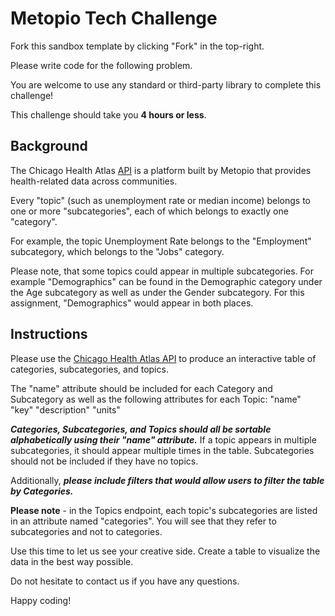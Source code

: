 # Metopio Tech Challenge

Fork this sandbox template by clicking "Fork" in the top-right.

Please write code for the following problem.

You are welcome to use any standard or third-party library to complete this challenge!

This challenge should take you **4 hours or less**.

## Background

The Chicago Health Atlas [API](https://chicagohealthatlas.org/) is a platform built by Metopio that provides health-related data across communities.

Every "topic" (such as unemployment rate or median income) belongs to one or more "subcategories", each of which belongs to exactly one "category".

For example, the topic Unemployment Rate belongs to the "Employment" subcategory, which belongs to the "Jobs" category.

Please note, that some topics could appear in multiple subcategories. For example "Demographics" can be found in the Demographic category under the Age subcategory as well as under the Gender subcategory. For this assignment, "Demographics" would appear in both places.

## Instructions

Please use the [Chicago Health Atlas API](https://chicagohealthatlas.org/api/v1/) to produce an interactive table of categories, subcategories, and topics.

The "name" attribute should be included for each Category and Subcategory as well as the following attributes for each Topic:
"name"
"key"
"description"
"units"

**_Categories, Subcategories, and Topics should all be sortable alphabetically using their "name" attribute._** If a topic appears in multiple subcategories, it should appear multiple times in the table. Subcategories should not be included if they have no topics.

Additionally, **_please include filters that would allow users to filter the table by Categories._**

**Please note** - in the Topics endpoint, each topic's subcategories are listed in an attribute named "categories". You will see that they refer to subcategories and not to categories.

Use this time to let us see your creative side. Create a table to visualize the data in the best way possible.

Do not hesitate to contact us if you have any questions.

Happy coding!
